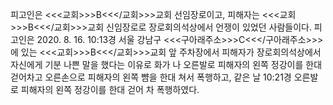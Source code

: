 피고인은 <<<교회>>>B<<</교회>>>교회 선임장로이고, 피해자는 <<<교회>>>B<<</교회>>>교회 신임장로로 장로회의석상에서 언쟁이 있었던 사람들이다.
피고인은 2020. 8. 16. 10:13경 서울 강남구 <<<구아래주소>>>C<<</구아래주소>>>에 있는 <<<교회>>>B<<</교회>>>교회 앞 주차장에서 피해자가 장로회의석상에서 자신에게 기분 나쁜 말을 했다는 이유로 화가 나 오른발로 피해자의 왼쪽 정강이를 한대 걷어차고 오른손으로 피해자의 왼쪽 뺨을 한대 쳐서 폭행하고, 같은 날 10:21경 오른발로 피해자의 왼쪽 정강이를 한대 걷어 차 폭행하였다.